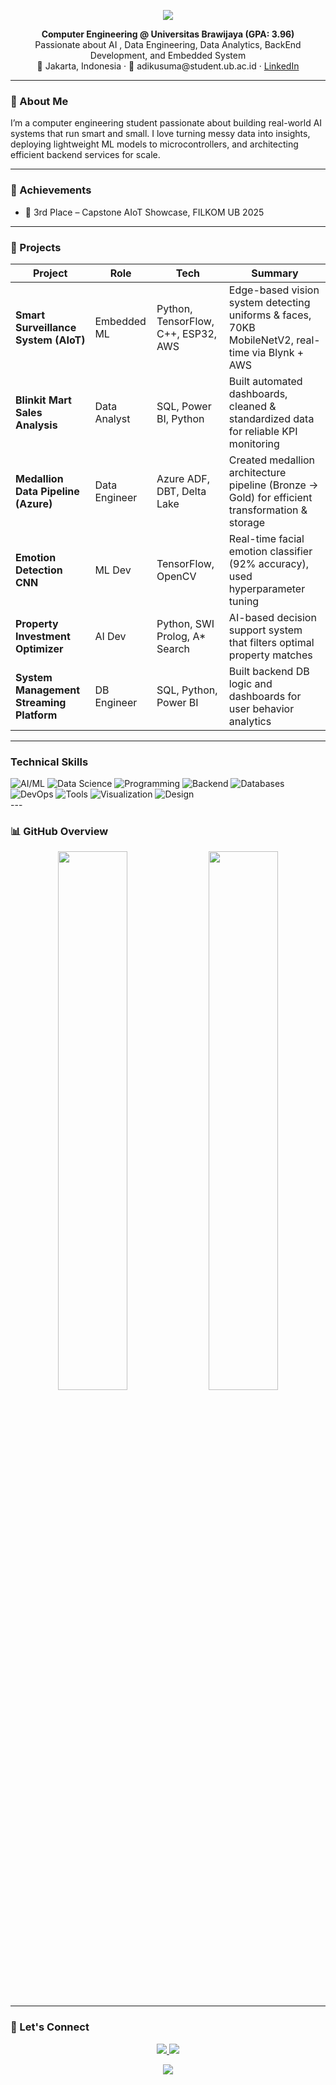 <!-- Elegant GitHub README | Dark Pastel Theme -->

<p align="center">
  <img src="https://capsule-render.vercel.app/api?type=waving&height=180&color=gradient&text=Hi%20👋%20I'm%20Adi%20Kusuma&fontAlignY=40&fontColor=ffffff&fontSize=40&desc=Computer%20Engineering%20%7C%20ML%20%7C%20Data%20%7C%20BackEnd&descSize=20&descAlignY=60" />
</p>

<p align="center">
  <strong>Computer Engineering @ Universitas Brawijaya (GPA: 3.96)</strong><br>
  Passionate about AI , Data Engineering, Data Analytics, BackEnd Development, and Embedded System<br>
  📍 Jakarta, Indonesia · 📧 adikusuma@student.ub.ac.id · <a href="https://linkedin.com/in/adiikusuma">LinkedIn</a>
</p>

---

### 🌿 About Me

I’m a computer engineering student passionate about building real-world AI systems that run smart and small. I love turning messy data into insights, deploying lightweight ML models to microcontrollers, and architecting efficient backend services for scale.

---

### 🏅 Achievements

- 🥉 3rd Place – Capstone AIoT Showcase, FILKOM UB 2025  

---

### 🚀 Projects

| Project | Role | Tech | Summary |
|--------|------|------|---------|
| **Smart Surveillance System (AIoT)** | Embedded ML | Python, TensorFlow, C++, ESP32, AWS | Edge-based vision system detecting uniforms & faces, 70KB MobileNetV2, real-time via Blynk + AWS |
| **Blinkit Mart Sales Analysis** | Data Analyst | SQL, Power BI, Python | Built automated dashboards, cleaned & standardized data for reliable KPI monitoring |
| **Medallion Data Pipeline (Azure)** | Data Engineer | Azure ADF, DBT, Delta Lake | Created medallion architecture pipeline (Bronze → Gold) for efficient transformation & storage |
| **Emotion Detection CNN** | ML Dev | TensorFlow, OpenCV | Real-time facial emotion classifier (92% accuracy), used hyperparameter tuning |
| **Property Investment Optimizer** | AI Dev | Python, SWI Prolog, A* Search | AI-based decision support system that filters optimal property matches |
| **System Management Streaming Platform** | DB Engineer | SQL, Python, Power BI | Built backend DB logic and dashboards for user behavior analytics |

---

<h3>Technical Skills</h3>
<div>
  <img src="https://skillicons.dev/icons?i=python,tensorflow,keras,pytorch" alt="AI/ML" title="AI/ML Frameworks"/>
  <img src="https://skillicons.dev/icons?i=pandas,numpy,matplotlib,seaborn" alt="Data Science" title="Data Analysis"/>
  <img src="https://skillicons.dev/icons?i=java,cpp,js,ts" alt="Programming" title="Languages"/>
  <img src="https://skillicons.dev/icons?i=nodejs,express,django,flask" alt="Backend" title="Backend Tech"/>
  <img src="https://skillicons.dev/icons?i=sql,mongodb,postgres,mysql" alt="Databases" title="Databases"/>
  <img src="https://skillicons.dev/icons?i=docker,kubernetes,aws,azure,gcp" alt="DevOps" title="Cloud & DevOps"/>
  <img src="https://skillicons.dev/icons?i=git,github,gitlab,vscode" alt="Tools" title="Development Tools"/>
  <img src="https://skillicons.dev/icons?i=powerbi,tableau,grafana" alt="Visualization" title="Data Viz"/>
  <img src="https://skillicons.dev/icons?i=figma,illustrator" alt="Design" title="Design Tools"/>
</div>
---

### 📊 GitHub Overview

<div align="center">
  <img src="https://github-readme-stats.vercel.app/api?username=adiikusuma&show_icons=true&theme=vue-dark&hide_border=true" width="47%" />
  <img src="https://github-readme-stats.vercel.app/api/top-langs/?username=adiikusuma&layout=compact&theme=vue-dark&hide_border=true" width="47%" />
</div>

---

### 💌 Let's Connect

<p align="center">
  <a href="mailto:adikusuma@student.ub.ac.id">
    <img src="https://img.shields.io/badge/Email-adikusuma@student.ub.ac.id-7F7EFF?style=for-the-badge&logo=gmail&logoColor=white" />
  </a>
  <a href="https://linkedin.com/in/adiikusuma">
    <img src="https://img.shields.io/badge/LinkedIn-adiikusuma-8E7BEF?style=for-the-badge&logo=linkedin&logoColor=white" />
  </a>
</p>

<p align="center">
  <img src="https://capsule-render.vercel.app/api?type=waving&height=120&color=gradient&section=footer"/>
</p>
